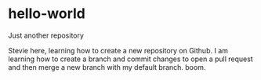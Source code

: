 # hello-world
Just another repository 

Stevie here, learning how to create a new repository on Github. I am learning how to create a branch and commit changes to open a pull request and then merge a new branch with my default branch. boom. 
